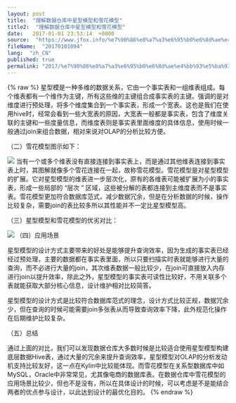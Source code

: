 ```yaml
---
layout: post
title:  "理解数据仓库中星型模型和雪花模型"
title2:  "理解数据仓库中星型模型和雪花模型"
date:   2017-01-01 23:53:14  +0800
source:  "https://www.jfox.info/%e7%90%86%e8%a7%a3%e6%95%b0%e6%8d%ae%e4%bb%93%e5%ba%93%e4%b8%ad%e6%98%9f%e5%9e%8b%e6%a8%a1%e5%9e%8b%e5%92%8c%e9%9b%aa%e8%8a%b1%e6%a8%a1%e5%9e%8b.html"
fileName:  "20170101094"
lang:  "zh_CN"
published: true
permalink: "2017/%e7%90%86%e8%a7%a3%e6%95%b0%e6%8d%ae%e4%bb%93%e5%ba%93%e4%b8%ad%e6%98%9f%e5%9e%8b%e6%a8%a1%e5%9e%8b%e5%92%8c%e9%9b%aa%e8%8a%b1%e6%a8%a1%e5%9e%8b.html"
---
```

{% raw %}
星型模是一种多维的数据关系，它由一个事实表和一组维表组成。每个维表都有一个维作为主键，所有这些维的主键组合成事实表的主键。强调的是对维度进行预处理，将多个维度集合到一个事实表，形成一个宽表。这也是我们在使用hive时，经常会看到一些大宽表的原因，大宽表一般都是事实表，包含了维度关联的主键和一些度量信息，而维度表则是事实表里面维度的具体信息，使用时候一般通过join来组合数据，相对来说对OLAP的分析比较方便。 

（二）雪花模型图示如下： 

![](169c36e.jpg)
当有一个或多个维表没有直接连接到事实表上，而是通过其他维表连接到事实表上时，其图解就像多个雪花连接在一起，故称雪花模型。雪花模型是对星型模型的扩展。它对星型模型的维表进一步层次化，原有的各维表可能被扩展为小的事实表，形成一些局部的 “层次 ” 区域，这些被分解的表都连接到主维度表而不是事实表。雪花模型更加符合数据库范式，减少数据冗余，但是在分析数据的时候，操作比较复杂，需要join的表比较多所以其性能并不一定比星型模型高。 

（三）星型模型和雪花模型的优劣对比： 

![](4cbe7cb.jpg)
（四）应用场景 

星型模型的设计方式主要带来的好处是能够提升查询效率，因为生成的事实表已经经过预处理，主要的数据都在事实表里面，所以只要扫描实时表就能够进行大量的查询，而不必进行大量的join，其次维表数据一般比较少，在join可直接放入内存进行join以提升效率，除此之外，星型模型的事实表可读性比较好，不用关联多个表就能获取大部分核心信息，设计维护相对比较简答。 

星型模型的设计方式是比较符合数据库范式的理念，设计方式比较正规，数据冗余少，但在查询的时候可能需要join多张表从而导致查询效率下降，此外规范化操作在后期维护比较复杂。 

（五）总结 

通过上面的对比，我们可以发现数据仓库大多数时候是比较适合使用星型模型构建底层数据Hive表，通过大量的冗余来提升查询效率，星型模型对OLAP的分析发动机支持比较友好，这一点在Kylin中比较能体现。而雪花模型在关系型数据库中如MySQL，Oracle中非常常见，尤其像电商的数据库表。在数据仓库中雪花模型的应用场景比较少，但也不是没有，所以在具体设计的时候，可以考虑是不是能结合两者的优点参与设计，以此达到设计的最优化目的。
{% endraw %}